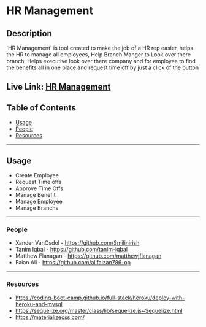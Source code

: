 
# HR Management
## Description
'HR Management' is tool created to make the job of a HR rep easier, helps the HR to manage all employees, Help Branch Manger to Look over there branch, Helps executive look over there company and for employee to find the benefits all in one place and request time off by just a click of the button

Live Link: [HR Management](https://hrmanagement0.herokuapp.com/)
---
## Table of Contents
- [Usage](#usage)
- [People](#people)
- [Resources](#resources)

---
## Usage
- Create Employee
- Request Time offs
- Approve Time Offs
- Manage Benefit
- Manage Employee
- Manage Branchs
---
### People
- Xander VanOsdol - https://github.com/Smilinirish
- Tanim Iqbal - https://github.com/tanim-iqbal
- Matthew Flanagan - https://github.com/matthewjflanagan
- Faian Ali - https://github.com/alifaizan786-op
---
### Resources
- https://coding-boot-camp.github.io/full-stack/heroku/deploy-with-heroku-and-mysql
- https://sequelize.org/master/class/lib/sequelize.js~Sequelize.html
- https://materializecss.com/


    
    